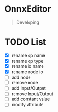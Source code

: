 # OnnxEditor

> Developing

# TODO List

 - [x] rename op name
 - [x] rename op type
 - [x] rename io name
 - [x] rename node io
 - [ ] add node
 - [ ] remove node
 - [ ] add Input/Output
 - [ ] remove Input/Output
 - [ ] add constant value
 - [ ] modify attribute
